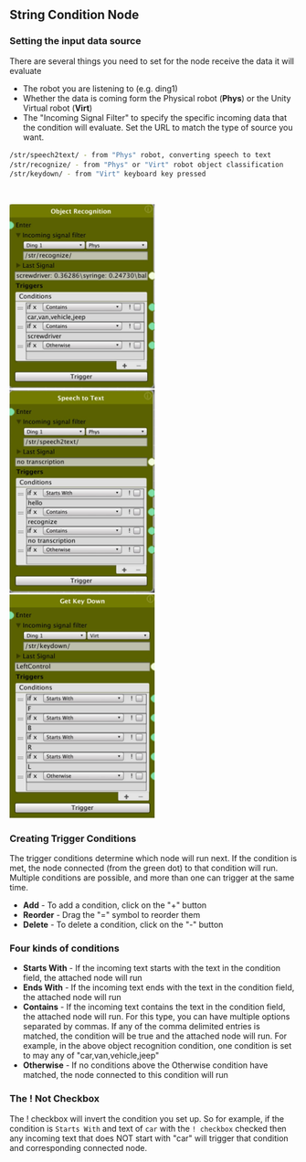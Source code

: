 ## String Condition Node

### Setting the input data source
There are several things you need to set for the node receive the data it will evaluate
* The robot you are listening to (e.g. ding1)
* Whether the data is coming form the Physical robot (**Phys**) or the Unity Virtual robot (**Virt**)
* The "Incoming Signal Filter" to specify the specific incoming data that the condition will evaluate. Set the URL to match the type of source you want.


``` bash
/str/speech2text/ - from "Phys" robot, converting speech to text
/str/recognize/ - from "Phys" or "Virt" robot object classification
/str/keydown/ - from "Virt" keyboard key pressed
```
&nbsp;

 <img src="StringCondition-objectRecognition2.jpg" width="254"><img src="StringCondition-speech2text.jpg" width="254"><img src="StringCondition-keydown.jpg" width="254">

### Creating Trigger Conditions
The trigger conditions determine which node will run next. If the condition is met, the node connected (from the green dot) to that condition will run. Multiple conditions are possible, and more than one can trigger at the same time.

* **Add** - To add a condition, click on the "+" button
* **Reorder** - Drag the "=" symbol to reorder them
* **Delete** - To delete a condition, click on the "-" button

### Four kinds of conditions
* **Starts With** - If the incoming text starts with the text in the condition field, the attached node will run
* **Ends With** - If the incoming text ends with the text in the condition field, the attached node will run
* **Contains** - If the incoming text contains the text in the condition field, the attached node will run. For this type, you can have multiple options separated by commas. If any of the comma delimited entries is matched, the condition will be true and the attached node will run. For example, in the above object recognition condition, one condition is set to may any of "car,van,vehicle,jeep"
* **Otherwise** - If no conditions above the Otherwise condition have matched, the node connected to this condition will run

### The ! Not Checkbox
The ! checkbox will invert the condition you set up. So for example, if the condition is `Starts With` and text of `car` with the `! checkbox` checked then any incoming text that does NOT start with "car" will trigger that condition and corresponding connected node.
